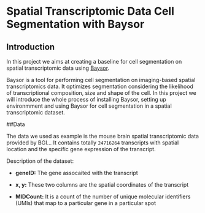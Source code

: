 # Spatial Transcriptomic Data Cell Segmentation with Baysor

## Introduction

In this project we aims at creating a baseline for cell segmentation on spatial transcriptomic data using [Baysor](https://github.com/kharchenkolab/Baysor). 

Baysor is a tool for performing cell segmentation on imaging-based spatial transcriptomics data. It optimizes segmentation considering the likelihood of transcriptional composition, size and shape of the cell. In this project we will introduce the whole process of installing Baysor, setting up environmment and using Baysor for cell segmentation in a spatial transcriptomic dataset.

##Data

The data we used as example is the mouse brain spatial transcriptomic data provided by BGI... It contains totally `24716264` transcripts with spatial location and the specific gene expression of the transcript.

Description of the dataset:

- **geneID:** The gene assocaited with the transcript

- **x, y:** These two columns are the spatial coordinates of the transcript

- **MIDCount:** It is a count of the number of unique molecular identifiers (UMIs) that map to a particular gene in a particular spot






